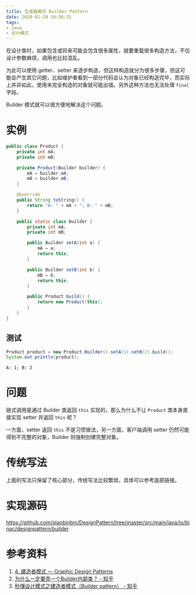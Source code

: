 ```yaml
---
title: 生成器模式 Builder Pattern
date: 2020-01-29 10:56:31
tags:
- Java
- 设计模式
---
```


在设计类时，如果包含或将来可能会包含很多属性，就要重载很多构造方法，不仅设计参数麻烦，调用也比较混乱。

为此可以使用 getter、setter 来逐步构造，但这样构造就分为很多步骤，但这可能会产生其它问题，比如维护者看到一部分代码会认为对象已经构造完毕，而实际上并非如此，使用未完全构造的对象就可能出错。另外这种方法也无法处理 `final` 字段。

Builder 模式就可以很方便地解决这个问题。

<!-- more -->

# 实例

```java
public class Product {
    private int mA;
    private int mB;

    private Product(Builder builder) {
        mA = builder.mA;
        mB = builder.mB;
    }

    @Override
    public String toString() {
        return "A: " + mA + "; B: " + mB;
    }

    public static class Builder {
        private int mA;
        private int mB;

        public Builder setA(int a) {
            mA = a;
            return this;
        }

        public Builder setB(int b) {
            mB = b;
            return this;
        }

        public Product build() {
            return new Product(this);
        }
    }
}
```

## 测试

```java
Product product = new Product.Builder().setA(1).setB(2).build();
System.out.println(product);
```

```shell
A: 1; B: 2
```

# 问题

链式调用是通过 Builder 类返回 `this` 实现的，那么为什么不让 `Product` 类本身直接实现 setter 并返回 `this` 呢？

一方面，setter 返回 `this` 不是习惯做法，另一方面，客户端调用 setter 仍然可能得到不完整的对象，Builder 则强制创建完整对象。

# 传统写法

上面的写法只保留了核心部分，传统写法比较繁琐，具体可以参考底部链接。

# 实现源码

<https://github.com/qianbinbin/DesignPattern/tree/master/src/main/java/io/binac/designpattern/builder>

# 参考资料

1. [4. 建造者模式 — Graphic Design Patterns](https://design-patterns.readthedocs.io/zh_CN/latest/creational_patterns/builder.html)
2. [为什么一定要弄一个Builder内部类？ - 知乎](https://www.zhihu.com/question/326142180/answer/697172067)
3. [秒懂设计模式之建造者模式（Builder pattern） - 知乎](https://zhuanlan.zhihu.com/p/58093669)
